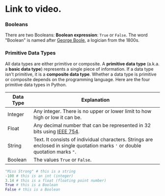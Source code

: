 # Link to video.

### Booleans

There are two Booleans: **Boolean expression**: `True` or `False`. The word "Boolean" is named after [George Boole](https://en.wikipedia.org/wiki/George_Boole), a logician from the 1800s.

### Primitive Data Types

All data types are either primitive or composite. A **primitive data type** (a.k.a. a **basic data type**) represents a single piece of information. If a data type isn't primitive, it is a **composite data type**. Whether a data type is primitive or composite depends on the programming language. Here are the four primitive data types in Python.

| Data Type | Explanation |
| --- | --- |
| Integer | Any integer. There is no upper or lower limit to how high or low it can be. |
| Float | Any decimal number that can be represented in 32 bits using [IEEE 754](https://en.wikipedia.org/wiki/Single-precision_floating-point_format#IEEE_754_single-precision_binary_floating-point_format:_binary32). 
| String  | Text.  It consists of individual characters. Strings are enclosed in single quotation marks `'` or double quotation marks `"`. |
| Boolean   | The values `True` or `False`. |

```python
"Miss Strong" # this is a string
-100 # this is an int (integer)
3.14 # this is a float (floating point number)
True # this is a Boolean
False # this is a Boolean
```
